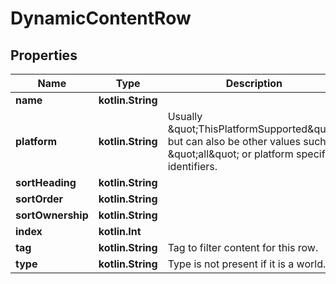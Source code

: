 
# DynamicContentRow

## Properties
Name | Type | Description | Notes
------------ | ------------- | ------------- | -------------
**name** | **kotlin.String** |  | 
**platform** | **kotlin.String** | Usually \&quot;ThisPlatformSupported\&quot;, but can also be other values such as \&quot;all\&quot; or platform specific identifiers. | 
**sortHeading** | **kotlin.String** |  | 
**sortOrder** | **kotlin.String** |  | 
**sortOwnership** | **kotlin.String** |  | 
**index** | **kotlin.Int** |  |  [optional]
**tag** | **kotlin.String** | Tag to filter content for this row. |  [optional]
**type** | **kotlin.String** | Type is not present if it is a world. |  [optional]



